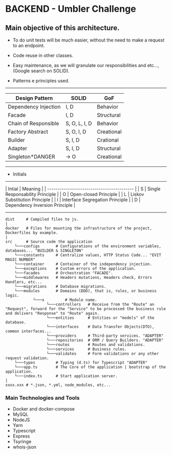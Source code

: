 # BACKEND - Umbler Challenge

## Main objective of this architecture.
- To do unit tests will be much easier, without the need to make a request to an endpoint.
- Code reuse in other classes.
- Easy maintenance, as we will granulate our responsibilities and etc..., (Google search on SOLID).

- Patterns e principles used.
_______________________________________________________________

|  Design Pattern           |  SOLID           | GoF          |
| ------------------------- | ---------------- |--------------|
|  Dependency Injection     | I, D             | Behavior     |
|  Facade                   | I, D             | Structural   |
|  Chain of Responsible     | S, O, L, I, D    | Behavior     |
|  Factory Abstract         | S, O, I, D       | Creational   |
|  Builder                  | S, I, D          | Crational    |
|  Adapter                  | S, I, D          | Structural   |
|  Singleton*DANGER         | -> O             | Creational   |
_______________________________________________________________

- Initials
______________________________________________

|  Intial | Meaning                          |
| ------------------------------------------ |
|  S      | Single Responsability Principle  |
|  O      | Open-closed Principle            |
|  L      | Liskov Substitution Principle    |
|  I      | Interface Segregation Principle  |
|  D      | Dependency Inversion Principle   |
______________________________________________


~~~~
dist     # Compiled files to js.
|
docker   # Files for mounting the infrastructure of the project, Dockerfiles by example.
|
src      # Source code the application
    └───configs       # Configurations of the environment variables, databases... "BUILDER & SINGLETON"
    └───constants     # Centralize values, HTTP Status Code... "EVIT MAGIC NUMBER"
    └───container     # Container of the independency injection.
    └───exceptions    # Custom errors of the application.
    └───facades       # Orchestration "FACADE".
    └───middlewares   # Headers mutations, Headers check, Errors Handlers, etc...
    └───migrations    # Database migrations.
    └───modules       # Domains (DDD), that is, rules, or business logic.
            └───x         # Module name.
                  └───controllers   # Receive from the "Route" an "Request", forward for the "Service" to be processed the business rule and delivers "Response" to "Route" again.
                  └───entities      # Entities or "models" of the database.
                  └───interfaces    # Data Transfer Objects(DTO), common interfaces...
                  └───providers     # Third-party services. "ADAPTER"
                  └───repositories  # ORM / Query Builders. "ADAPTER"
                  └───routes        # Routes and validations.
                  └───services      # Business rules.
                  └───validates     # Form validations or any other request validation.
    └───types         # Typing (d.ts) for Typescript "ADAPTER"
    └───app.ts        # The Core of the application | bootstrap of the application.
    └───index.ts      # Start application server.
|
xxxx.xxx # *.json, *.yml, node_modules, etc...
~~~~

### Main Technologies and Tools
- Docker and docker-compose
- MySQL
- NodeJS
- Yarn
- Typescript
- Express
- Tsyringe
- whois-json